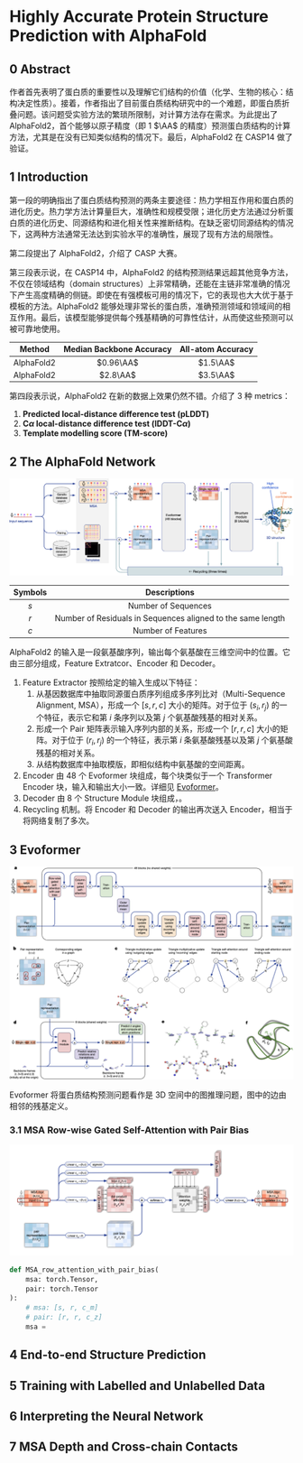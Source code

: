 # Highly Accurate Protein Structure Prediction with AlphaFold

## 0 Abstract

作者首先表明了蛋白质的重要性以及理解它们结构的价值（化学、生物的核心：结构决定性质）。接着，作者指出了目前蛋白质结构研究中的一个难题，即蛋白质折叠问题。该问题受实验方法的繁琐所限制，对计算方法存在需求。为此提出了 AlphaFold2，首个能够以原子精度（即 1 $\AA$ 的精度）预测蛋白质结构的计算方法，尤其是在没有已知类似结构的情况下。最后，AlphaFold2 在 CASP14 做了验证。

## 1 Introduction

第一段的明确指出了蛋白质结构预测的两条主要途径：热力学相互作用和蛋白质的进化历史。热力学方法计算量巨大，准确性和规模受限；进化历史方法通过分析蛋白质的进化历史、同源结构和进化相关性来推断结构。在缺乏密切同源结构的情况下，这两种方法通常无法达到实验水平的准确性，展现了现有方法的局限性。

第二段提出了 AlphaFold2，介绍了 CASP 大赛。

第三段表示说，在 CASP14 中，AlphaFold2 的结构预测结果远超其他竞争方法， 不仅在领域结构（domain structures）上非常精确，还能在主链非常准确的情况下产生高度精确的侧链。即使在有强模板可用的情况下，它的表现也大大优于基于模板的方法。AlphaFold2 能够处理非常长的蛋白质，准确预测领域和领域间的相互作用。最后，该模型能够提供每个残基精确的可靠性估计，从而使这些预测可以被可靠地使用。

| Method | Median Backbone Accuracy | All-atom Accuracy |
|:-:|:-:|:-:|
| AlphaFold2 | $0.96\AA$ | $1.5\AA$ |
| AlphaFold2 | $2.8\AA$ | $3.5\AA$ |

第四段表示说，AlphaFold2 在新的数据上效果仍然不错。介绍了 3 种 metrics：
1. **Predicted local-distance difference test (pLDDT)**
2. **C$\alpha$ local-distance difference test (lDDT-C$\alpha$)**
3. **Template modelling score (TM-score)**

## 2 The AlphaFold Network

![alphafold2](images/alphafold2.png)

| Symbols | Descriptions |
|:-:|:-:|
| $s$ | Number of Sequences |
| $r$ | Number of Residuals in Sequences aligned to the same length |
| $c$ | Number of Features |

AlphaFold2 的输入是一段氨基酸序列，输出每个氨基酸在三维空间中的位置。它由三部分组成，Feature Extratcor、Encoder 和 Decoder。
1. Feature Extractor 按照给定的输入生成以下特征：
	1. 从基因数据库中抽取同源蛋白质序列组成多序列比对（Multi-Sequence Alignment, MSA），形成一个 $[s,r,c]$ 大小的矩阵。对于位于 $(s_i,r_j)$ 的一个特征，表示它和第 $i$ 条序列以及第 $j$ 个氨基酸残基的相对关系。
	2. 形成一个 Pair 矩阵表示输入序列内部的关系，形成一个 $[r,r,c]$ 大小的矩阵。对于位于 $(r_i,r_j)$ 的一个特征，表示第 $i$ 条氨基酸残基以及第 $j$ 个氨基酸残基的相对关系。
	3. 从结构数据库中抽取模版，即相似结构中氨基酸的空间距离。
2. Encoder 由 48 个 Evoformer 块组成，每个块类似于一个 Transformer Encoder 块，输入和输出大小一致。详细见 [Evoformer](#3%20Evoformer)。
3. Decoder 由 8 个 Structure Module 块组成，。
4. Recycling 机制。将 Encoder 和 Decoder 的输出再次送入 Encoder，相当于将网络复制了多次。

## 3 Evoformer

![evoformer](images/evoformer.png)

Evoformer 将蛋白质结构预测问题看作是 3D 空间中的图推理问题，图中的边由相邻的残基定义。

### 3.1 MSA Row-wise Gated Self-Attention with Pair Bias

![algorithm 7](images/algorithm-7.png)

```python
def MSA_row_attention_with_pair_bias(
    msa: torch.Tensor,
    pair: torch.Tensor
):
    # msa: [s, r, c_m]
    # pair: [r, r, c_z]
    msa = 
```

## 4 End-to-end Structure Prediction

## 5 Training with Labelled and Unlabelled Data

## 6 Interpreting the Neural Network

## 7 MSA Depth and Cross-chain Contacts

